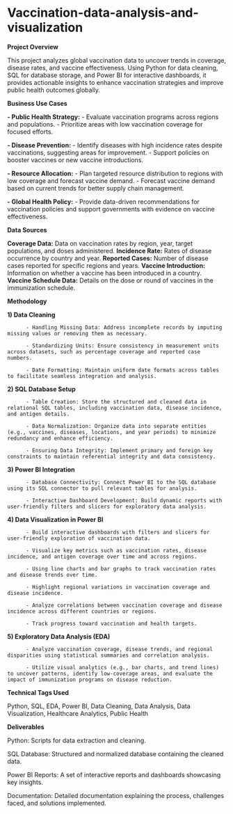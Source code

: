 # Vaccination-data-analysis-and-visualization
**Project Overview**

This project analyzes global vaccination data to uncover trends in coverage, disease rates, and vaccine effectiveness. Using Python for data cleaning, SQL for database storage, and Power BI for interactive dashboards, it provides actionable insights to enhance vaccination strategies and improve public health outcomes globally.

**Business Use Cases**
   
   **- Public Health Strategy:**
      - Evaluate vaccination programs across regions and populations.
      - Prioritize areas with low vaccination coverage for focused efforts.
      
  **- Disease Prevention:**
      - Identify diseases with high incidence rates despite vaccinations, suggesting areas for improvement.
      - Support policies on booster vaccines or new vaccine introductions.
  
  **- Resource Allocation:**
      - Plan targeted resource distribution to regions with low coverage and forecast vaccine demand.
      - Forecast vaccine demand based on current trends for better supply chain management.
  
  **- Global Health Policy:**
      - Provide data-driven recommendations for vaccination policies and support governments with evidence on vaccine effectiveness.

**Data Sources**

  **Coverage Data:** Data on vaccination rates by region, year, target populations, and doses administered.
  **Incidence Rate:** Rates of disease occurrence by country and year.
  **Reported Cases:** Number of disease cases reported for specific regions and years.
  **Vaccine Introduction:** Information on whether a vaccine has been introduced in a country.
  **Vaccine Schedule Data:** Details on the dose or round of vaccines in the immunization schedule.

**Methodology**

  **1) Data Cleaning**
          
          - Handling Missing Data: Address incomplete records by imputing missing values or removing them as necessary.
          
          - Standardizing Units: Ensure consistency in measurement units across datasets, such as percentage coverage and reported case numbers.
          
          - Date Formatting: Maintain uniform date formats across tables to facilitate seamless integration and analysis.
          
  **2) SQL Database Setup**
          
          - Table Creation: Store the structured and cleaned data in relational SQL tables, including vaccination data, disease incidence, and antigen details.
          
          - Data Normalization: Organize data into separate entities (e.g., vaccines, diseases, locations, and year periods) to minimize redundancy and enhance efficiency.
          
          - Ensuring Data Integrity: Implement primary and foreign key constraints to maintain referential integrity and data consistency.
  
  **3) Power BI Integration**
          
          - Database Connectivity: Connect Power BI to the SQL database using its SQL connector to pull relevant tables for analysis.
          
          - Interactive Dashboard Development: Build dynamic reports with user-friendly filters and slicers for exploratory data analysis.
  
  **4) Data Visualization in Power BI**
          
          - Build interactive dashboards with filters and slicers for user-friendly exploration of vaccination data.
          
          - Visualize key metrics such as vaccination rates, disease incidence, and antigen coverage over time and across regions.
          
          - Using line charts and bar graphs to track vaccination rates and disease trends over time.
          
          - Highlight regional variations in vaccination coverage and disease incidence.
          
          - Analyze correlations between vaccination coverage and disease incidence across different countries or regions.
          
          - Track progress toward vaccination and health targets.
 
  **5) Exploratory Data Analysis (EDA)**
          
          - Analyze vaccination coverage, disease trends, and regional disparities using statistical summaries and correlation analysis.
          
          - Utilize visual analytics (e.g., bar charts, and trend lines) to uncover patterns, identify low-coverage areas, and evaluate the impact of immunization programs on disease reduction.

**Technical Tags Used**

Python, SQL, EDA, Power BI, Data Cleaning, Data Analysis, Data Visualization, Healthcare Analytics, Public Health

**Deliverables**

  Python: Scripts for data extraction and cleaning.
  
  SQL Database: Structured and normalized database containing the cleaned data.

  Power BI Reports: A set of interactive reports and dashboards showcasing key insights.
  
  Documentation: Detailed documentation explaining the process, challenges faced, and solutions implemented.
